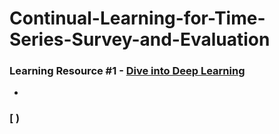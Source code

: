 # Continual-Learning-for-Time-Series-Survey-and-Evaluation

### Learning Resource #1 - [Dive into Deep Learning](https://zh-v2.d2l.ai/chapter_linear-networks/index.html)

-  ` `  

### [ )  <br/>

